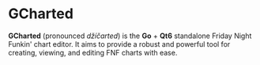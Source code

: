 # GCharted

**GCharted** (pronounced *džíčarted*) is the **Go** + **Qt6** standalone Friday Night Funkin' chart editor.
It aims to provide a robust and powerful tool for creating, viewing, and editing FNF charts with ease.
